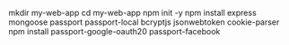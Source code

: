 mkdir my-web-app
cd my-web-app
npm init -y
npm install express mongoose passport passport-local bcryptjs jsonwebtoken cookie-parser
npm install passport-google-oauth20 passport-facebook 